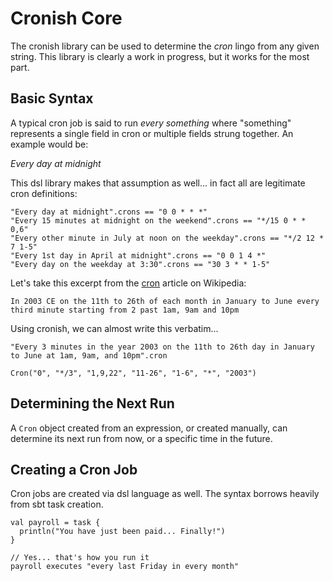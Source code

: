 # Cronish Core

The cronish library can be used to determine the *cron* lingo from any given
string. This library is clearly a work in progress, but it works for the most part.

## Basic Syntax

A typical cron job is said to run *every something* where "something" represents
a single field in cron or multiple fields strung together. An example would be:

*Every day at midnight*

This dsl library makes that assumption as well... in fact all are legitimate cron definitions:

    "Every day at midnight".crons == "0 0 * * *"
    "Every 15 minutes at midnight on the weekend".crons == "*/15 0 * * 0,6"
    "Every other minute in July at noon on the weekday".crons == "*/2 12 * 7 1-5"
    "Every 1st day in April at midnight".crons == "0 0 1 4 *"
    "Every day on the weekday at 3:30".crons == "30 3 * * 1-5"

Let's take this excerpt from the [cron] article on Wikipedia:

    In 2003 CE on the 11th to 26th of each month in January to June every third minute starting from 2 past 1am, 9am and 10pm

Using cronish, we can almost write this verbatim...

    "Every 3 minutes in the year 2003 on the 11th to 26th day in January to June at 1am, 9am, and 10pm".cron

    Cron("0", "*/3", "1,9,22", "11-26", "1-6", "*", "2003")

## Determining the Next Run

A `Cron` object created from an expression, or created manually, can determine its next run from now, or a 
specific time in the future.

## Creating a Cron Job

Cron jobs are created via dsl language as well. The syntax borrows heavily from
sbt task creation.

    val payroll = task {
      println("You have just been paid... Finally!")
    }

    // Yes... that's how you run it 
    payroll executes "every last Friday in every month"

[cron]: http://en.wikipedia.org/wiki/Cron#Examples_2
